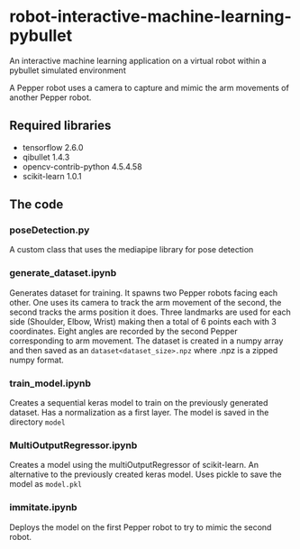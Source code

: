 # robot-interactive-machine-learning-pybullet
An interactive machine learning application on a virtual robot within a pybullet simulated environment

A Pepper robot uses a camera to capture and mimic the arm movements of another Pepper robot.

## Required libraries

* tensorflow 2.6.0
* qibullet 1.4.3
* opencv-contrib-python 4.5.4.58
* scikit-learn 1.0.1

## The code
### poseDetection.py
A custom class that uses the mediapipe library for pose detection

### generate_dataset.ipynb
Generates dataset for training.
It spawns two Pepper robots facing each other. One uses its camera to track the arm movement of the second, the second tracks the arms position it does.
Three landmarks are used for each side (Shoulder, Elbow, Wrist) making then a total of 6 points each with 3 coordinates.
Eight angles are recorded by the second Pepper corresponding to arm movement.
The dataset is created in a numpy array and then saved as an ```dataset<dataset_size>.npz``` where .npz is a zipped numpy format.

### train_model.ipynb
Creates a sequential keras model to train on the previously generated dataset.
Has a normalization as a first layer.
The model is saved in the directory ```model```

### MultiOutputRegressor.ipynb
Creates a model using the multiOutputRegressor of scikit-learn. An alternative to the previously created keras model.
Uses pickle to save the model as ```model.pkl```

### immitate.ipynb
Deploys the model on the first Pepper robot to try to mimic the second robot.

